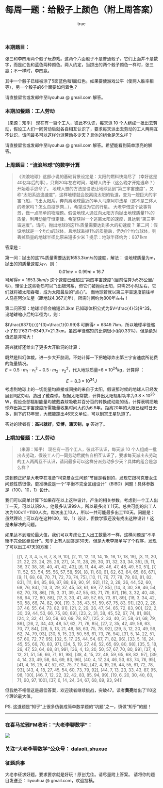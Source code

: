 ﻿---
title: 每周一题：给骰子上颜色（附上周答案）
type: page
parent_id: '0'
published: true
status: publish
key: page.geitouzishangse
categories: 每周一题
tags: ["每周一题"]
author:
  login: webcraft2013
  email: webcraft@gmail.com
  display_name: webcraft2013
  first_name: ''
  last_name: ''
---

### 本期题目：
张三和李四用两个骰子玩游戏。这两个六面骰子不是普通骰子。它们上面并不是数字，而是红色和蓝色两种颜色。两人约定，当掷出的两个骰子颜色一样时，张三赢；不一样时，李四赢。

其中一个骰子已经被涂了5面蓝色和1面红色。如果要使游戏公平（使两人胜率相等），另一个骰子的6个面要如何着色？

请直接留言或发邮件至liyouhua @ gmail.com 解答。

### 本期加餐题：工人劳动
（来源：知乎）
现在有一百个工人，彼此不认识，每天派 10 个人组成一批出去劳动，假设工人们一同劳动后就各自相互认识了，要求每天派出去劳动的工人两两互不认识，请问最多可以这样分派劳动多少天？具体的组合是怎么样？

请直接留言或发邮件至liyouhua @ gmail.com 解答。希望能看到简单漂亮的解答。

### 上周题目：“流浪地球”的数学计算
>《流浪地球》这部小说的基础背景设定是：太阳的燃料快烧尽了（幸好这是40亿年后的事），只剩20年左右时间，地球人终于（这么晚才开始逃命？）开始着手逃命了。
地球人想的方法是设法让地球达到“第三宇宙速度”，又称“太阳系逃逸速度”，这样地球就会脱离绕太阳的轨道，变为一艘巨大的宇宙飞船，飞出太阳系，奔向离地球最近的半人马座阿尔法星（这不是三体人的老家吗？怎么自投罗网...），希望成为它的行星。
大老李借这个故事背景，做一点简单的物理题。假设地球人通过向太阳方向抛出地球质量1%的质量，利用动量守恒定律，希望获得一个逃离太阳的速度，且达到“第三宇宙速度”。请问，抛出地球的这1%质量需要达到多大的初速度？
第二问：假设地球是一个均匀的球体，且地球丢掉1%的质量后，仍为1个均匀球体，则丢掉质量的地球半径比原来短多少米？提示：地球半径约为：6371km

答案是：

第一问：抛出的这1%质量需要达到1653.3km/s的速度，解法：
设地球质量为m，抛出的的质量速度为v，则：
$$0.01mv=0.99m\times 16.7$$ 
可解得$v=1653.3km/s$
这个速度已经超过“第四宇宙速度"(目前估算为525公里/秒)，理论上这些物质可以飞出银河系，但它们被抛向太阳，只需25小时左右，它们就将被太阳吞噬，成为太阳最后的“点心”。
而地球若就以第三宇宙速度前往半人马座阿尔法星（距地球4.367光年），所需时间约为800年左右！

第二问答案：地球半径会缩短21.3km
已知球体积公式为$V=\frac{4}{3}R^3$，设地球缩小后的半径为r，则：

$(\frac{6371}{r})^{3}=\frac{1}{0.99}$
可解得$r=6349.7$km，所以地球半径缩小了短了6371-6349.7=21.3km。虽然半径缩短的比例很小(约0.33%)，但是绝对值还是非常大！ 

高兴就好还给出了更多大开脑洞的计算：

既然是科幻体裁，进一步大开脑洞，不妨计算一下把地球炸出第三宇宙速度所花费的能量情况。  
$E=0.5\cdot m_1\cdot v_1^2+0.5\cdot m_2\cdot v_2^2$，代入地球质量=$6\times 10^{24} kg$，计算得 ：

$$E=8.3\times 10^{34} J $$
考虑到地球上的一切能量均直接或间接的来自于太阳，假设那时候的地球人已经发展到II型文明，造出了戴森球。根据太阳常数，计算出太阳辐射功率为$3.8\times 10^{26}$ W，假设全部辐射能量均被戴森球吸收并百分百的转换成动能的话，计算表明把地球炸出第三宇宙速度所需能量收集时间大约为6.9年。距离20年的大限已经时日无多，剩下的13年里，大概能跑出46天文单位，可以到冥王星轨道了。

答对的读者有：**高兴就好，安博，蒲天钊，φ** 答对了。

### 上期加餐题：工人劳动
>（来源：知乎）
现在有一百个工人，彼此不认识，每天派 10 个人组成一批出去劳动，假设工人们一同劳动后就各自相互认识了，要求每天派出去劳动的工人两两互不认识，请问最多可以这样分派劳动多少天？具体的组合是怎么样？

这到题正好是大老李在准备“柯克曼女生问题”节目是看到的，发现它跟柯克曼女生问题性质很像，更准确说是一个“平衡不完全区组设计”（BIBD）问题！具体参数是（100，10，1）设计。

我们可以简单计算下如果存在以上这种设计，产生的相关参数。考虑到一个工人出工一天，可以认识9人，他最多认识99人，所以最多出工11天。总共可能的出工人次为100x11=1100人次。每次出工10人，所以一共可能最多出工110天。问题是：虽然理论上可以存在这种100，10，1）设计，但数学家还没有找出这种设计！这是未解决的问题。

如果达不到理论最大值，我们可以考虑让工人出工数量不一样，这样问题是“不平衡不完全区组设计”。知乎上有人回答是30天，但是大老李简单写了个程序，发现了可以出工47天的方案：

>[[1, 2, 3, 4, 5, 6, 7, 8, 9, 10], [2, 11, 12, 13, 14, 15, 16, 17, 18, 19], [3, 11, 20, 21, 22, 23, 24, 25, 26, 27], [4, 11, 28, 29, 30, 31, 32, 33, 34, 35], [5, 11, 36, 37, 38, 39, 40, 41, 42, 43], [6, 11, 44, 45, 46, 47, 48, 49, 50, 51], [7, 11, 52, 53, 54, 55, 56, 57, 58, 59], [8, 11, 60, 61, 62, 63, 64, 65, 66, 67], [9, 11, 68, 69, 70, 71, 72, 73, 74, 75], [10, 11, 76, 77, 78, 79, 80, 81, 82, 83], [11, 84, 85, 86, 87, 88, 89, 90, 91, 92], [12, 3, 28, 36, 44, 52, 60, 68, 76, 84], [13, 3, 29, 37, 45, 53, 61, 69, 77, 85], [14, 3, 30, 38, 46, 54, 62, 70, 78, 86], [15, 3, 31, 39, 47, 55, 63, 71, 79, 87], [16, 3, 32, 40, 48, 56, 64, 72, 80, 88], [17, 3, 33, 41, 49, 57, 65, 73, 81, 89], [18, 3, 34, 42, 50, 58, 66, 74, 82, 90], [19, 3, 35, 43, 51, 59, 67, 75, 83, 91], [20, 2, 28, 37, 46, 55, 64, 73, 82, 91], [21, 2, 29, 36, 47, 54, 65, 72, 83, 90], [22, 2, 30, 39, 44, 53, 66, 75, 80, 89], [23, 2, 31, 38, 45, 52, 67, 74, 81, 88], [24, 2, 32, 41, 50, 59, 60, 69, 78, 87], [25, 2, 33, 40, 51, 58, 61, 68, 79, 86], [26, 2, 34, 43, 48, 57, 62, 71, 76, 85], [27, 2, 35, 42, 49, 56, 63, 70, 77, 84], [28, 5, 13, 21, 48, 58, 63, 75, 78, 92], [29, 5, 12, 20, 49, 59, 62, 74, 79, 93], [30, 5, 15, 23, 50, 56, 61, 73, 76, 94], [31, 5, 14, 22, 51, 57, 60, 72, 77, 95], [32, 5, 17, 25, 44, 54, 67, 71, 82, 96], [33, 5, 16, 24, 45, 55, 66, 70, 83, 97], [34, 5, 19, 27, 46, 52, 65, 69, 80, 98], [35, 5, 18, 26, 47, 53, 64, 68, 81, 99], [36, 4, 13, 20, 50, 57, 67, 70, 80, 99], [37, 4, 12, 21, 51, 56, 66, 71, 81, 98], [38, 4, 15, 22, 48, 59, 65, 68, 82, 97], [39, 4, 14, 23, 49, 58, 64, 69, 83, 96], [40, 4, 17, 24, 46, 53, 63, 74, 76, 95], [41, 4, 16, 25, 47, 52, 62, 75, 77, 94], [42, 4, 19, 26, 44, 55, 61, 72, 78, 93], [43, 4, 18, 27, 45, 54, 60, 73, 79, 92], [44, 7, 13, 23, 33, 43, 87, 95, 98, 100], [46, 7, 12, 22, 32, 42, 83, 85, 94, 99], [19, 6, 20, 30, 40, 60, 71, 90, 97, 100], [37, 6, 14, 24, 34, 67, 68, 89, 93, 94]]

但我绝不相信这是最佳答案，欢迎读者继续挑战，突破47。读者**黄亮**给出了110这个理论最大值。

PS. 这道题是“知乎”上很多伪装成简单数学题的“坑题”之一，慎做“知乎”的题！

----------

### 在喜马拉雅FM收听："大老李聊数学”：

![](https://upload-images.jianshu.io/upload_images/348687-157cd7585d8e4ebc?imageMogr2/auto-orient/strip%7CimageView2/2/w/432)

### 关注“大老李聊数学”公众号： dalaoli_shuxue

### 征题启事

大老李征求好题，要求要求就是好玩！原创尤佳。请尽量附上答案。
请将你的题目发送至： liyouhua @ gmail.com，欢迎投稿。

